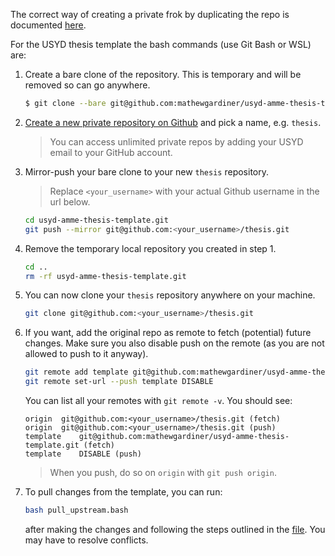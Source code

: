 The correct way of creating a private frok by duplicating the repo is documented [here](https://help.github.com/articles/duplicating-a-repository/).

For the USYD thesis template the bash commands (use Git Bash or WSL) are:

 1. Create a bare clone of the repository. This is temporary and will be removed so can go anywhere.
    ```bash
    $ git clone --bare git@github.com:mathewgardiner/usyd-amme-thesis-template.git
    ```

 2. [Create a new private repository on Github](https://help.github.com/articles/creating-a-new-repository/) and pick a name, e.g. `thesis`.
    > You can access unlimited private repos by adding your USYD email to your GitHub account.

 3. Mirror-push your bare clone to your new `thesis` repository.
    > Replace `<your_username>` with your actual Github username in the url below.
    
    ```bash
    cd usyd-amme-thesis-template.git
    git push --mirror git@github.com:<your_username>/thesis.git
    ```

 4. Remove the temporary local repository you created in step 1.
    ```bash
    cd ..
    rm -rf usyd-amme-thesis-template.git
    ```
    
 5. You can now clone your `thesis` repository anywhere on your machine.
    ```bash
    git clone git@github.com:<your_username>/thesis.git
    ```
   
 6. If you want, add the original repo as remote to fetch (potential) future changes.
    Make sure you also disable push on the remote (as you are not allowed to push to it anyway).
    ```bash
    git remote add template git@github.com:mathewgardiner/usyd-amme-thesis-template.git
    git remote set-url --push template DISABLE
    ```
    You can list all your remotes with `git remote -v`. You should see:
    ```
    origin	git@github.com:<your_username>/thesis.git (fetch)
    origin	git@github.com:<your_username>/thesis.git (push)
    template	git@github.com:mathewgardiner/usyd-amme-thesis-template.git (fetch)
    template	DISABLE (push)
    ```
    > When you push, do so on `origin` with `git push origin`.
   
  7. To pull changes from the template, you can run:
	 ```bash
	 bash pull_upstream.bash
	 ```
	 after making the changes and following the steps outlined in the [file](pull_upstream.bash). You may have to resolve conflicts. 
